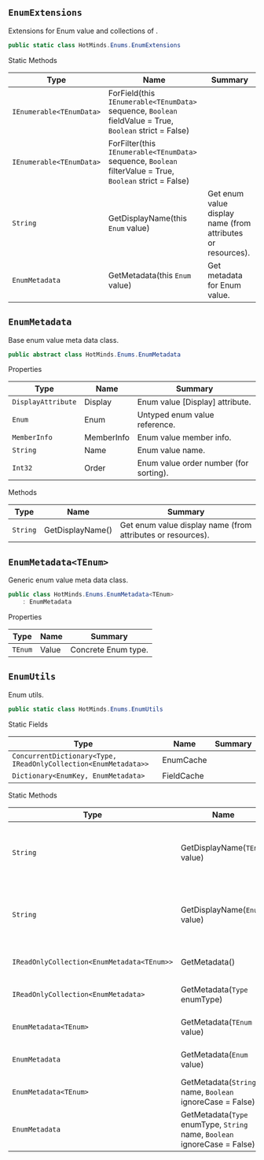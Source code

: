 ## `EnumExtensions`

Extensions for Enum value and collections of .
```csharp
public static class HotMinds.Enums.EnumExtensions

```

Static Methods

| Type | Name | Summary | 
| --- | --- | --- | 
| `IEnumerable<TEnumData>` | ForField(this `IEnumerable<TEnumData>` sequence, `Boolean` fieldValue = True, `Boolean` strict = False) |  | 
| `IEnumerable<TEnumData>` | ForFilter(this `IEnumerable<TEnumData>` sequence, `Boolean` filterValue = True, `Boolean` strict = False) |  | 
| `String` | GetDisplayName(this `Enum` value) | Get enum value display name (from attributes or resources). | 
| `EnumMetadata` | GetMetadata(this `Enum` value) | Get metadata for Enum value. | 


## `EnumMetadata`

Base enum value meta data class.
```csharp
public abstract class HotMinds.Enums.EnumMetadata

```

Properties

| Type | Name | Summary | 
| --- | --- | --- | 
| `DisplayAttribute` | Display | Enum value [Display] attribute. | 
| `Enum` | Enum | Untyped enum value reference. | 
| `MemberInfo` | MemberInfo | Enum value member info. | 
| `String` | Name | Enum value name. | 
| `Int32` | Order | Enum value order number (for sorting). | 


Methods

| Type | Name | Summary | 
| --- | --- | --- | 
| `String` | GetDisplayName() | Get enum value display name (from attributes or resources). | 


## `EnumMetadata<TEnum>`

Generic enum value meta data class.
```csharp
public class HotMinds.Enums.EnumMetadata<TEnum>
    : EnumMetadata

```

Properties

| Type | Name | Summary | 
| --- | --- | --- | 
| `TEnum` | Value | Concrete Enum type. | 


## `EnumUtils`

Enum utils.
```csharp
public static class HotMinds.Enums.EnumUtils

```

Static Fields

| Type | Name | Summary | 
| --- | --- | --- | 
| `ConcurrentDictionary<Type, IReadOnlyCollection<EnumMetadata>>` | EnumCache |  | 
| `Dictionary<EnumKey, EnumMetadata>` | FieldCache |  | 


Static Methods

| Type | Name | Summary | 
| --- | --- | --- | 
| `String` | GetDisplayName(`TEnum` value) | Get Enum value display name (from attribute/resources or Enum value name). | 
| `String` | GetDisplayName(`Enum` value) | Get Enum value display name (from attribute/resources or Enum value name). | 
| `IReadOnlyCollection<EnumMetadata<TEnum>>` | GetMetadata() | Get Enum values metadata collection. | 
| `IReadOnlyCollection<EnumMetadata>` | GetMetadata(`Type` enumType) | Get Enum values metadata collection. | 
| `EnumMetadata<TEnum>` | GetMetadata(`TEnum` value) | Get Enum values metadata collection. | 
| `EnumMetadata` | GetMetadata(`Enum` value) | Get Enum values metadata collection. | 
| `EnumMetadata<TEnum>` | GetMetadata(`String` name, `Boolean` ignoreCase = False) | Get Enum values metadata collection. | 
| `EnumMetadata` | GetMetadata(`Type` enumType, `String` name, `Boolean` ignoreCase = False) | Get Enum values metadata collection. | 


